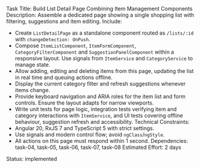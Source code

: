 Task Title: Build List Detail Page Combining Item Management Components
Description: Assemble a dedicated page showing a single shopping list with filtering, suggestions and item editing.
Include:
- Create `ListDetailPage` as a standalone component routed as `/lists/:id` with `changeDetection: OnPush`.
- Compose `ItemListComponent`, `ItemFormComponent`, `CategoryFilterComponent` and `SuggestionPanelComponent` within a responsive layout. Use signals from `ItemService` and `CategoryService` to manage state.
- Allow adding, editing and deleting items from this page, updating the list in real time and queuing actions offline.
- Display the current category filter and refresh suggestions whenever items change.
- Provide keyboard navigation and ARIA roles for the item list and form controls. Ensure the layout adapts for narrow viewports.
- Write unit tests for page logic, integration tests verifying item and category interactions with `ItemService`, and UI tests covering offline behaviour, suggestion refresh and accessibility.
Technical Constraints:
- Angular 20, RxJS 7 and TypeScript 5 with strict settings.
- Use signals and modern control flow; avoid `ngClass`/`ngStyle`.
- All actions on this page must respond within 1 second.
Dependencies: task-04, task-05, task-06, task-07, task-08
Estimated Effort: 2 days

Status: implemented
